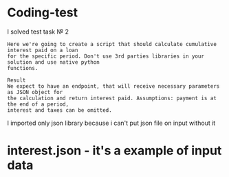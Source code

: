 # Coding-test
I solved test task № 2
~~~
Here we're going to create a script that should calculate cumulative interest paid on a loan
for the specific period. Don't use 3rd parties libraries in your solution and use native python
functions.

Result
We expect to have an endpoint, that will receive necessary parameters as JSON object for
the calculation and return interest paid. Assumptions: payment is at the end of a period,
interest and taxes can be omitted.
~~~
I  imported only json library because i can't put json file on input without it 

# interest.json - it's a example of input data 
